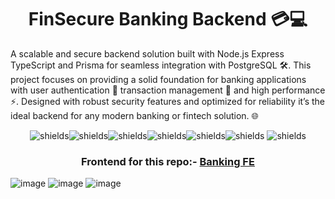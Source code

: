 <h1 align="center" id="title">FinSecure Banking Backend 💳💻</h1>

<p id="description">A scalable and secure backend solution built with Node.js Express TypeScript and Prisma for seamless integration with PostgreSQL 🛠️. This project focuses on providing a solid foundation for banking applications with user authentication 🔐 transaction management 💸 and high performance ⚡. Designed with robust security features and optimized for reliability it’s the ideal backend for any modern banking or fintech solution. 🌐</p>

<p align="center"><img src="https://img.shields.io/badge/React-61DAFB.svg?style=for-the-badge&amp;logo=React&amp;logoColor=black" alt="shields"><img src="https://img.shields.io/badge/TypeScript-3178C6.svg?style=for-the-badge&amp;logo=TypeScript&amp;logoColor=white" alt="shields"><img src="https://img.shields.io/badge/Node.js-5FA04E.svg?style=for-the-badge&amp;logo=nodedotjs&amp;logoColor=white" alt="shields"><img src="https://img.shields.io/badge/Express-000000.svg?style=for-the-badge&amp;logo=Express&amp;logoColor=white" alt="shields"><img src="https://img.shields.io/badge/Prisma-2D3748.svg?style=for-the-badge&amp;logo=Prisma&amp;logoColor=white" alt="shields"><img src="https://img.shields.io/badge/Tailwind%20CSS-06B6D4.svg?style=for-the-badge&amp;logo=Tailwind-CSS&amp;logoColor=white" alt="shields"> <img src="https://img.shields.io/badge/PostgreSQL-316192?style=for-the-badge&logo=postgresql&logoColor=white" alt="shields"></p>

<h3 align="center" id="title">Frontend for this repo:- <a href='https://github.com/Ayu85/FinSecure-Frontend'>Banking FE</a></h3>
 
![image](https://github.com/user-attachments/assets/660aefb8-9efe-43c2-ae10-e98e3fa3e156)
![image](https://github.com/user-attachments/assets/e5327269-b6a2-4123-9973-6a64e117f290)
![image](https://github.com/user-attachments/assets/590e7fd0-bb77-4380-9324-f271d317c7d8)


